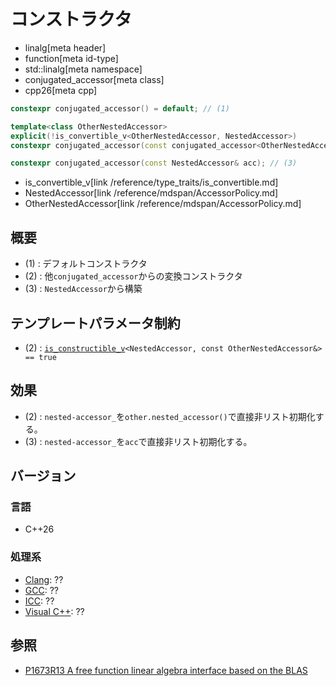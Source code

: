 # コンストラクタ
* linalg[meta header]
* function[meta id-type]
* std::linalg[meta namespace]
* conjugated_accessor[meta class]
* cpp26[meta cpp]

```cpp
constexpr conjugated_accessor() = default; // (1)

template<class OtherNestedAccessor>
explicit(!is_convertible_v<OtherNestedAccessor, NestedAccessor>)
constexpr conjugated_accessor(const conjugated_accessor<OtherNestedAccessor>& other); // (2)

constexpr conjugated_accessor(const NestedAccessor& acc); // (3)
```
* is_convertible_v[link /reference/type_traits/is_convertible.md]
* NestedAccessor[link /reference/mdspan/AccessorPolicy.md]
* OtherNestedAccessor[link /reference/mdspan/AccessorPolicy.md]

## 概要
- (1) : デフォルトコンストラクタ
- (2) : 他`conjugated_accessor`からの変換コンストラクタ
- (3) : `NestedAccessor`から構築


## テンプレートパラメータ制約
- (2) : [`is_constructible_v`](/reference/type_traits/is_constructible.md)`<NestedAccessor, const OtherNestedAccessor&> == true`


## 効果
- (2) : `nested-accessor_`を`other.nested_accessor()`で直接非リスト初期化する。
- (3) : `nested-accessor_`を`acc`で直接非リスト初期化する。


## バージョン
### 言語
- C++26

### 処理系
- [Clang](/implementation.md#clang): ??
- [GCC](/implementation.md#gcc): ??
- [ICC](/implementation.md#icc): ??
- [Visual C++](/implementation.md#visual_cpp): ??


## 参照
- [P1673R13 A free function linear algebra interface based on the BLAS](https://www.open-std.org/jtc1/sc22/wg21/docs/papers/2023/p1673r13.html)
